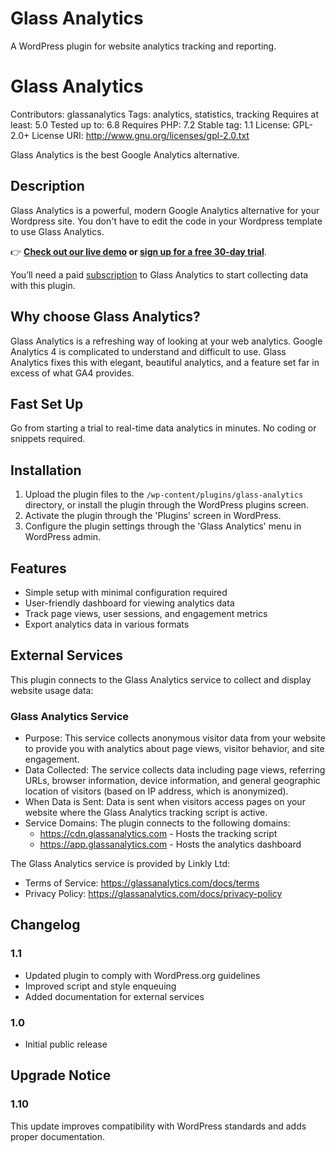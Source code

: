 # Glass Analytics

A WordPress plugin for website analytics tracking and reporting.

# Glass Analytics
Contributors: glassanalytics
Tags: analytics, statistics, tracking
Requires at least: 5.0
Tested up to: 6.8
Requires PHP: 7.2
Stable tag: 1.1
License: GPL-2.0+
License URI: http://www.gnu.org/licenses/gpl-2.0.txt

Glass Analytics is the best Google Analytics alternative.

## Description
Glass Analytics is a powerful, modern Google Analytics alternative for your Wordpress site. You don't have to edit the code in your Wordpress template to use Glass Analytics.

👉 **[Check out our live demo](https://glassanalytics.com/demo) or [sign up for a free 30-day trial](https://app.glassanalytics.com/register)**.

You’ll need a paid [subscription](https://app.glassanalytics.com/register) to Glass Analytics to start collecting data with this plugin. 

## Why choose Glass Analytics?

Glass Analytics is a refreshing way of looking at your web analytics. Google Analytics 4 is complicated to understand and difficult to use. Glass Analytics fixes this with elegant, beautiful analytics, and a feature set far in excess of what GA4 provides.

## Fast Set Up

Go from starting a trial to real-time data analytics in minutes. No coding or snippets required.

## Installation
1. Upload the plugin files to the `/wp-content/plugins/glass-analytics` directory, or install the plugin through the WordPress plugins screen.
2. Activate the plugin through the 'Plugins' screen in WordPress.
3. Configure the plugin settings through the 'Glass Analytics' menu in WordPress admin.

## Features
- Simple setup with minimal configuration required
- User-friendly dashboard for viewing analytics data
- Track page views, user sessions, and engagement metrics
- Export analytics data in various formats

## External Services
This plugin connects to the Glass Analytics service to collect and display website usage data:

### Glass Analytics Service
- Purpose: This service collects anonymous visitor data from your website to provide you with analytics about page views, visitor behavior, and site engagement.
- Data Collected: The service collects data including page views, referring URLs, browser information, device information, and general geographic location of visitors (based on IP address, which is anonymized).
- When Data is Sent: Data is sent when visitors access pages on your website where the Glass Analytics tracking script is active.
- Service Domains: The plugin connects to the following domains:
  * https://cdn.glassanalytics.com - Hosts the tracking script
  * https://app.glassanalytics.com - Hosts the analytics dashboard

The Glass Analytics service is provided by Linkly Ltd:
- Terms of Service: https://glassanalytics.com/docs/terms
- Privacy Policy: https://glassanalytics.com/docs/privacy-policy

## Changelog
### 1.1
- Updated plugin to comply with WordPress.org guidelines
- Improved script and style enqueuing
- Added documentation for external services

### 1.0
- Initial public release

## Upgrade Notice
### 1.10
This update improves compatibility with WordPress standards and adds proper documentation.
